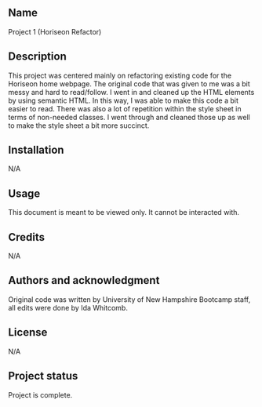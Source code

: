 ## Name
Project 1 (Horiseon Refactor)

## Description
This project was centered mainly on refactoring existing code for the Horiseon home webpage. The original code that was given to me was a bit messy and hard to read/follow. I went in and cleaned up the HTML elements by using semantic HTML. In this way, I was able to make this code a bit easier to read. There was also a lot of repetition within the style sheet in terms of non-needed classes. I went through and cleaned those up as well to make the style sheet a bit more succinct.

## Installation

N/A

## Usage

This document is meant to be viewed only. It cannot be interacted with.


## Credits

N/A

## Authors and acknowledgment

Original code was written by University of New Hampshire Bootcamp staff, all edits were done by Ida Whitcomb.

## License

N/A

## Project status
Project is complete.
